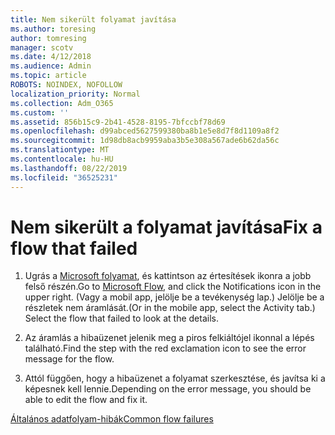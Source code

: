 ```yaml
---
title: Nem sikerült folyamat javítása
ms.author: toresing
author: tomresing
manager: scotv
ms.date: 4/12/2018
ms.audience: Admin
ms.topic: article
ROBOTS: NOINDEX, NOFOLLOW
localization_priority: Normal
ms.collection: Adm_O365
ms.custom: ''
ms.assetid: 856b15c9-2b41-4528-8195-7bfccbf78d69
ms.openlocfilehash: d99abced5627599380ba8b1e5e8d7f8d1109a8f2
ms.sourcegitcommit: 1d98db8acb9959aba3b5e308a567ade6b62da56c
ms.translationtype: MT
ms.contentlocale: hu-HU
ms.lasthandoff: 08/22/2019
ms.locfileid: "36525231"
---
```

# <a name="fix-a-flow-that-failed"></a><span data-ttu-id="83bbb-102">Nem sikerült a folyamat javítása</span><span class="sxs-lookup"><span data-stu-id="83bbb-102">Fix a flow that failed</span></span>

1. <span data-ttu-id="83bbb-103">Ugrás a [Microsoft folyamat](https://flow.microsoft.com/), és kattintson az értesítések ikonra a jobb felső részén.</span><span class="sxs-lookup"><span data-stu-id="83bbb-103">Go to [Microsoft Flow](https://flow.microsoft.com/), and click the Notifications icon in the upper right.</span></span> <span data-ttu-id="83bbb-104">(Vagy a mobil app, jelölje be a tevékenység lap.) Jelölje be a részletek nem áramlását.</span><span class="sxs-lookup"><span data-stu-id="83bbb-104">(Or in the mobile app, select the Activity tab.) Select the flow that failed to look at the details.</span></span>
    
2. <span data-ttu-id="83bbb-105">Az áramlás a hibaüzenet jelenik meg a piros felkiáltójel ikonnal a lépés található.</span><span class="sxs-lookup"><span data-stu-id="83bbb-105">Find the step with the red exclamation icon to see the error message for the flow.</span></span>
    
3. <span data-ttu-id="83bbb-106">Attól függően, hogy a hibaüzenet a folyamat szerkesztése, és javítsa ki a képesnek kell lennie.</span><span class="sxs-lookup"><span data-stu-id="83bbb-106">Depending on the error message, you should be able to edit the flow and fix it.</span></span> 
    
[<span data-ttu-id="83bbb-107">Általános adatfolyam-hibák</span><span class="sxs-lookup"><span data-stu-id="83bbb-107">Common flow failures</span></span>](https://go.microsoft.com/fwlink/?linkid=872110)
  


